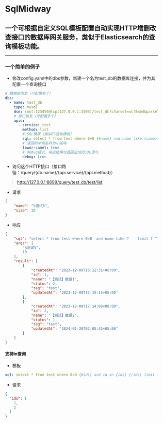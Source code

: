 # SqlMidway

## 一个可根据自定义SQL模板配置自动实现HTTP增删改查接口的数据库网关服务，类似于Elasticsearch的查询模板功能。

***

### 一个简单的例子

* 修改config.yaml中的dbs参数，新建一个名为test_db的数据库连接，并为其配置一个查询接口

```yaml
# 数据库信息（可配置多个）
dbs:
  - name: test_db
    type: mysql
    dsn: root:123456@tcp(127.0.0.1:3306)/test_db?charset=utf8mb4&parseTime=True&loc=Local
    # 接口信息（可配置多个）
    apis:
      - service: test
        method: list
        # SQL模板（类似ES查询模板）
        sql: select * from test where 0=0 {#name} and name like {name} {/name} {#id} and id = {id} {/id} {#size} limit {size} {/size}
        # 返回的字段名转为小驼峰
        lower-camel: true
        # debug模式，响应结果时返回生成的SQL语句
        debug: true
```

* 访问这个HTTP接口（接口路径：/query/{db.name}/{api.service}/{api.method}）

> http://127.0.0.1:8899/query/test_db/test/list

* 请求

```json
{
    "name": "%测试%",
    "size": 10
}
```

* 响应

```json
{
	"sql": "select * from test where 0=0  and name like ?    limit ? ",
	"args": [
		"%测试%",
		10
	],
	"result": [
		{
			"createdAt": "2023-12-09T16:12:31+08:00",
			"id": 1,
			"name": "【测试】数据1",
			"status": 2,
			"tag": "test",
			"updatedAt": "2023-12-09T17:19:15+08:00"
		},
		{
			"createdAt": "2023-12-09T17:14:08+08:00",
			"id": 2,
			"name": "【测试】数据2",
			"status": 1,
			"tag": "test",
			"updatedAt": "2024-01-28T02:08:41+08:00"
		}
	]
}
```

#### 支持in查询

* 模板

```yaml
sql: select * from test where 0=0 {#ids} and id in {ids} {/ids} limit 100
```

* 请求

```json
{
  "ids": [
    1,
    2
  ]
}
```